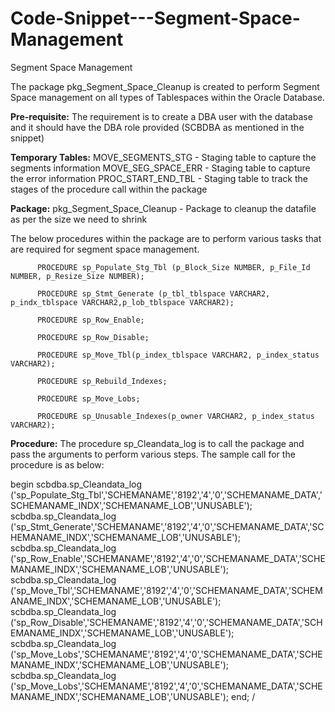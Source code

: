 # Code-Snippet---Segment-Space-Management
Segment Space Management

The package pkg_Segment_Space_Cleanup is created to perform Segment Space management on all types of Tablespaces within the Oracle Database.

**Pre-requisite:** The requirement is to create a DBA user with the database and it should have the DBA role provided (SCBDBA as mentioned in the snippet)

**Temporary Tables:** MOVE_SEGMENTS_STG - Staging table to capture the segments information
                      MOVE_SEG_SPACE_ERR - Staging table to capture the error information
                   PROC_START_END_TBL - Staging table to track the stages of the procedure call within the package

**Package:** pkg_Segment_Space_Cleanup - Package to cleanup the datafile as per the size we need to shrink

The below procedures within the package are to perform various tasks that are required for segment space management.

          PROCEDURE sp_Populate_Stg_Tbl (p_Block_Size NUMBER, p_File_Id NUMBER, p_Resize_Size NUMBER);
  
          PROCEDURE sp_Stmt_Generate (p_tbl_tblspace VARCHAR2, p_indx_tblspace VARCHAR2,p_lob_tblspace VARCHAR2);
  
          PROCEDURE sp_Row_Enable;
  
          PROCEDURE sp_Row_Disable;
	  
          PROCEDURE sp_Move_Tbl(p_index_tblspace VARCHAR2, p_index_status VARCHAR2);
  
          PROCEDURE sp_Rebuild_Indexes;
  
          PROCEDURE sp_Move_Lobs;
  
          PROCEDURE sp_Unusable_Indexes(p_owner VARCHAR2, p_index_status VARCHAR2);

**Procedure:**  The procedure sp_Cleandata_log is to call the package and pass the arguments to perform various steps. The sample call for the procedure is as below:

begin
   scbdba.sp_Cleandata_log ('sp_Populate_Stg_Tbl','SCHEMANAME','8192','4','0','SCHEMANAME_DATA','SCHEMANAME_INDX','SCHEMANAME_LOB','UNUSABLE');
   scbdba.sp_Cleandata_log ('sp_Stmt_Generate','SCHEMANAME','8192','4','0','SCHEMANAME_DATA','SCHEMANAME_INDX','SCHEMANAME_LOB','UNUSABLE');
   scbdba.sp_Cleandata_log ('sp_Row_Enable','SCHEMANAME','8192','4','0','SCHEMANAME_DATA','SCHEMANAME_INDX','SCHEMANAME_LOB','UNUSABLE');
   scbdba.sp_Cleandata_log ('sp_Move_Tbl','SCHEMANAME','8192','4','0','SCHEMANAME_DATA','SCHEMANAME_INDX','SCHEMANAME_LOB','UNUSABLE');
   scbdba.sp_Cleandata_log ('sp_Row_Disable','SCHEMANAME','8192','4','0','SCHEMANAME_DATA','SCHEMANAME_INDX','SCHEMANAME_LOB','UNUSABLE');
   scbdba.sp_Cleandata_log ('sp_Move_Lobs','SCHEMANAME','8192','4','0','SCHEMANAME_DATA','SCHEMANAME_INDX','SCHEMANAME_LOB','UNUSABLE');
   scbdba.sp_Cleandata_log ('sp_Move_Lobs','SCHEMANAME','8192','4','0','SCHEMANAME_DATA','SCHEMANAME_INDX','SCHEMANAME_LOB','UNUSABLE');
end;
/
              

